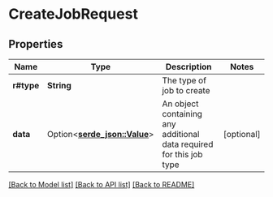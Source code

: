 # CreateJobRequest

## Properties

Name | Type | Description | Notes
------------ | ------------- | ------------- | -------------
**r#type** | **String** | The type of job to create | 
**data** | Option<[**serde_json::Value**](.md)> | An object containing any additional data required for this job type | [optional]

[[Back to Model list]](../README.md#documentation-for-models) [[Back to API list]](../README.md#documentation-for-api-endpoints) [[Back to README]](../README.md)


